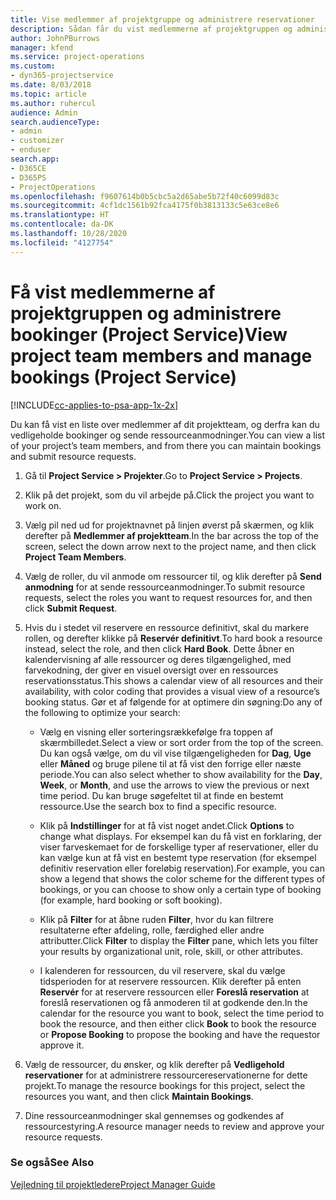 ```yaml
---
title: Vise medlemmer af projektgruppe og administrere reservationer
description: Sådan får du vist medlemmerne af projektgruppen og administrerer bookinger i Project Service
author: JohnPBurrows
manager: kfend
ms.service: project-operations
ms.custom:
- dyn365-projectservice
ms.date: 8/03/2018
ms.topic: article
ms.author: ruhercul
audience: Admin
search.audienceType:
- admin
- customizer
- enduser
search.app:
- D365CE
- D365PS
- ProjectOperations
ms.openlocfilehash: f9607614b0b5cbc5a2d65abe5b72f40c6099d83c
ms.sourcegitcommit: 4cf1dc1561b92fca4175f0b3813133c5e63ce8e6
ms.translationtype: HT
ms.contentlocale: da-DK
ms.lasthandoff: 10/28/2020
ms.locfileid: "4127754"
---
```

# <a name="view-project-team-members-and-manage-bookings-project-service"></a><span data-ttu-id="94c7e-103">Få vist medlemmerne af projektgruppen og administrere bookinger (Project Service)</span><span class="sxs-lookup"><span data-stu-id="94c7e-103">View project team members and manage bookings (Project Service)</span></span>

[!INCLUDE[cc-applies-to-psa-app-1x-2x](../includes/cc-applies-to-psa-app-1x-2x.md)]

<span data-ttu-id="94c7e-104">Du kan få vist en liste over medlemmer af dit projektteam, og derfra kan du vedligeholde bookinger og sende ressourceanmodninger.</span><span class="sxs-lookup"><span data-stu-id="94c7e-104">You can view a list of your project’s team members, and from there you can maintain bookings and submit resource requests.</span></span>  
  
1.  <span data-ttu-id="94c7e-105">Gå til **Project Service > Projekter**.</span><span class="sxs-lookup"><span data-stu-id="94c7e-105">Go to **Project Service > Projects**.</span></span>  
  
2.  <span data-ttu-id="94c7e-106">Klik på det projekt, som du vil arbejde på.</span><span class="sxs-lookup"><span data-stu-id="94c7e-106">Click the project you want to work on.</span></span>  
  
3.  <span data-ttu-id="94c7e-107">Vælg pil ned ud for projektnavnet på linjen øverst på skærmen, og klik derefter på **Medlemmer af projektteam**.</span><span class="sxs-lookup"><span data-stu-id="94c7e-107">In the bar across the top of the screen, select the down arrow next to the project name, and then click **Project Team Members**.</span></span>  
  
4.  <span data-ttu-id="94c7e-108">Vælg de roller, du vil anmode om ressourcer til, og klik derefter på **Send anmodning** for at sende ressourceanmodninger.</span><span class="sxs-lookup"><span data-stu-id="94c7e-108">To submit resource requests, select the roles you want to request resources for, and then click **Submit Request**.</span></span>  
  
5.  <span data-ttu-id="94c7e-109">Hvis du i stedet vil reservere en ressource definitivt, skal du markere rollen, og derefter klikke på **Reservér definitivt**.</span><span class="sxs-lookup"><span data-stu-id="94c7e-109">To hard book a resource instead, select the role, and then click **Hard Book**.</span></span> <span data-ttu-id="94c7e-110">Dette åbner en kalendervisning af alle ressourcer og deres tilgængelighed, med farvekodning, der giver en visuel oversigt over en ressources reservationsstatus.</span><span class="sxs-lookup"><span data-stu-id="94c7e-110">This shows a calendar view of all resources and their availability, with color coding that provides a visual view of a resource’s booking status.</span></span> <span data-ttu-id="94c7e-111">Gør et af følgende for at optimere din søgning:</span><span class="sxs-lookup"><span data-stu-id="94c7e-111">Do any of the following to optimize your search:</span></span>  
  
    -   <span data-ttu-id="94c7e-112">Vælg en visning eller sorteringsrækkefølge fra toppen af skærmbilledet.</span><span class="sxs-lookup"><span data-stu-id="94c7e-112">Select a view or sort order from the top of the screen.</span></span> <span data-ttu-id="94c7e-113">Du kan også vælge, om du vil vise tilgængeligheden for **Dag**, **Uge** eller **Måned** og bruge pilene til at få vist den forrige eller næste periode.</span><span class="sxs-lookup"><span data-stu-id="94c7e-113">You can also select whether to show availability for the **Day**, **Week**, or **Month**, and use the arrows to view the previous or next time period.</span></span> <span data-ttu-id="94c7e-114">Du kan bruge søgefeltet til at finde en bestemt ressource.</span><span class="sxs-lookup"><span data-stu-id="94c7e-114">Use the search box to find a specific resource.</span></span>  
  
    -   <span data-ttu-id="94c7e-115">Klik på **Indstillinger** for at få vist noget andet.</span><span class="sxs-lookup"><span data-stu-id="94c7e-115">Click **Options** to change what displays.</span></span> <span data-ttu-id="94c7e-116">For eksempel kan du få vist en forklaring, der viser farveskemaet for de forskellige typer af reservationer, eller du kan vælge kun at få vist en bestemt type reservation (for eksempel definitiv reservation eller foreløbig reservation).</span><span class="sxs-lookup"><span data-stu-id="94c7e-116">For example, you can show a legend that shows the color scheme for the different types of bookings, or you can choose to show only a certain type of booking (for example, hard booking or soft booking).</span></span>  
  
    -   <span data-ttu-id="94c7e-117">Klik på **Filter** for at åbne ruden **Filter**, hvor du kan filtrere resultaterne efter afdeling, rolle, færdighed eller andre attributter.</span><span class="sxs-lookup"><span data-stu-id="94c7e-117">Click **Filter** to display the **Filter** pane, which lets you filter your results by organizational unit, role, skill, or other attributes.</span></span>  
  
    -   <span data-ttu-id="94c7e-118">I kalenderen for ressourcen, du vil reservere, skal du vælge tidsperioden for at reservere ressourcen. Klik derefter på enten **Reservér** for at reservere ressourcen eller **Foreslå reservation** at foreslå reservationen og få anmoderen til at godkende den.</span><span class="sxs-lookup"><span data-stu-id="94c7e-118">In the calendar for the resource you want to book, select the time period to book the resource, and then either click **Book** to book the resource or **Propose Booking** to propose the booking and have the requestor approve it.</span></span>  
  
6.  <span data-ttu-id="94c7e-119">Vælg de ressourcer, du ønsker, og klik derefter på **Vedligehold reservationer** for at administrere ressourcereservationerne for dette projekt.</span><span class="sxs-lookup"><span data-stu-id="94c7e-119">To manage the resource bookings for this project, select the resources you want, and then click **Maintain Bookings**.</span></span>  
  
7.  <span data-ttu-id="94c7e-120">Dine ressourceanmodninger skal gennemses og godkendes af ressourcestyring.</span><span class="sxs-lookup"><span data-stu-id="94c7e-120">A resource manager needs to review and approve your resource requests.</span></span>  
  
### <a name="see-also"></a><span data-ttu-id="94c7e-121">Se også</span><span class="sxs-lookup"><span data-stu-id="94c7e-121">See Also</span></span>  
 [<span data-ttu-id="94c7e-122">Vejledning til projektledere</span><span class="sxs-lookup"><span data-stu-id="94c7e-122">Project Manager Guide</span></span>](../psa/project-manager-guide.md)
